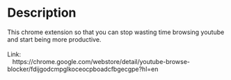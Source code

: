 <h1>Description</h1>
This chrome extension so that you can stop wasting time browsing youtube and start being more productive.
<br/>
<br/>
Link: 
<br/>
&nbsp;&nbsp;&nbsp;https://chrome.google.com/webstore/detail/youtube-browse-blocker/fdijgodcmpglkoceocpboadcfbgecgpe?hl=en
